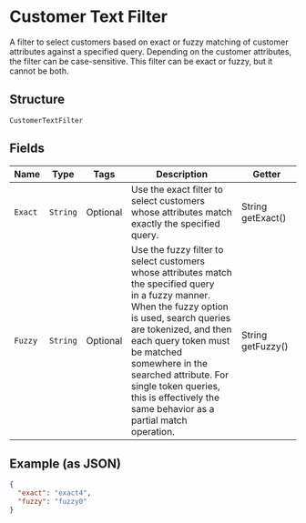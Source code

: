 
# Customer Text Filter

A filter to select customers based on exact or fuzzy matching of
customer attributes against a specified query. Depending on the customer attributes,
the filter can be case-sensitive. This filter can be exact or fuzzy, but it cannot be both.

## Structure

`CustomerTextFilter`

## Fields

| Name | Type | Tags | Description | Getter |
|  --- | --- | --- | --- | --- |
| `Exact` | `String` | Optional | Use the exact filter to select customers whose attributes match exactly the specified query. | String getExact() |
| `Fuzzy` | `String` | Optional | Use the fuzzy filter to select customers whose attributes match the specified query<br>in a fuzzy manner. When the fuzzy option is used, search queries are tokenized, and then<br>each query token must be matched somewhere in the searched attribute. For single token queries,<br>this is effectively the same behavior as a partial match operation. | String getFuzzy() |

## Example (as JSON)

```json
{
  "exact": "exact4",
  "fuzzy": "fuzzy0"
}
```

